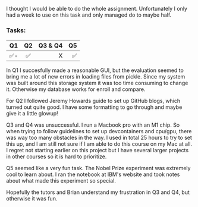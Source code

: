 I thought I would be able to do the whole assignment.
Unfortunately I only had a week to use on this task and only managed do to maybe half.

### Tasks:

| Q1        | Q2           | Q3 & Q4  |  Q5 |
| ------------- |:-------------:| -----:| -----:|
| ✅-       | ✅  | X |    ✅  |

In Q1 I succesfully made a reasonable GUI, but the evaluation seemed to bring me a lot of new errors in loading files from pickle.
Since my system was built around this storage system it was too time consuming to change it.
Otherwise my database works for enroll and compare.

For Q2 I followed Jeremy Howards guide to set up GitHub blogs, which turned out quite good.
I have some formatting to go through and maybe give it a little glowup!

Q3 and Q4 was unsuccessful. I run a Macbook pro with an M1 chip. So when trying to follow guidelines to set up devcontainers and cpu/gpu, there was way too many obstacles in the way.
I used in total 25 hours to try to set this up, and I am still not sure if I am able to do this course on my Mac at all. 
I regret not starting earlier on this project but I have several larger projects in other courses so it is hard to prioritize. 

Q5 seemed like a very fun task. The Nobel Prize experiment was extremely cool to learn about.
I ran the notebook at IBM's website and took notes about what made this experiment so special.

Hopefully the tutors and Brian understand my frustration in Q3 and Q4, but otherwise it was fun.
